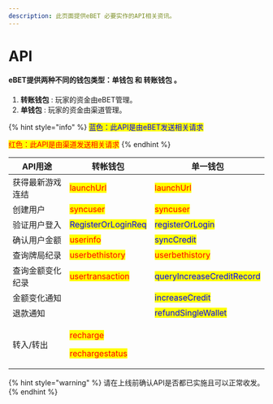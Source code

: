 ```yaml
---
description: 此页面提供eBET 必要实作的API相关资讯。
---
```


# API

#### eBET提供两种不同的钱包类型：单钱包 和 转账钱包 。&#x20;

1. **转账钱包** : 玩家的资金由eBET管理。
2. **单钱包** : 玩家的资金由渠道管理。

{% hint style="info" %}
<mark style="color:blue;">蓝色：此API是由eBET发送相关请求</mark>

<mark style="color:red;">红色：此API是由渠道发送相关请求</mark>
{% endhint %}

| API用途    | 转帐钱包                                                                                                 | 单一钱包                                                       |
| -------- | ---------------------------------------------------------------------------------------------------- | ---------------------------------------------------------- |
| 获得最新游戏连结 | <mark style="color:red;">launchUrl</mark>                                                            | <mark style="color:red;">launchUrl</mark>                  |
| 创建用户     | <mark style="color:red;">syncuser</mark>                                                             | <mark style="color:red;">syncuser</mark>                   |
| 验证用户登入   | <mark style="color:blue;">RegisterOrLoginReq</mark>                                                  | <mark style="color:blue;">registerOrLogin</mark>           |
| 确认用户金额   | <mark style="color:red;">userinfo</mark>                                                             | <mark style="color:blue;">syncCredit</mark>                |
| 查询牌局纪录   | <mark style="color:red;">userbethistory</mark>                                                       | <mark style="color:red;">userbethistory</mark>             |
| 查询金额变化纪录 | <mark style="color:red;">usertransaction</mark>                                                      | <mark style="color:blue;">queryIncreaseCreditRecord</mark> |
| 金额变化通知   |                                                                                                      | <mark style="color:blue;">increaseCredit</mark>            |
| 退款通知     |                                                                                                      | <mark style="color:blue;">refundSingleWallet</mark>        |
| 转入/转出    | <p><mark style="color:red;">recharge</mark></p><p><mark style="color:red;">rechargestatus</mark></p> |                                                            |

{% hint style="warning" %}
请在上线前确认API是否都已实施且可以正常收发。
{% endhint %}
